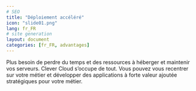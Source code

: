 ```yaml
---
# SEO
title: "Déploiement accéléré"
icon: "slide01.png"
lang: fr_FR
# site generation
layout: document
categories: [fr_FR, advantages]
---
```


Plus besoin de perdre du temps et des ressources à héberger et maintenir vos serveurs. Clever Cloud s’occupe de tout. Vous pouvez vous recentrer sur votre métier et développer des applications à forte valeur ajoutée stratégiques pour votre métier.
